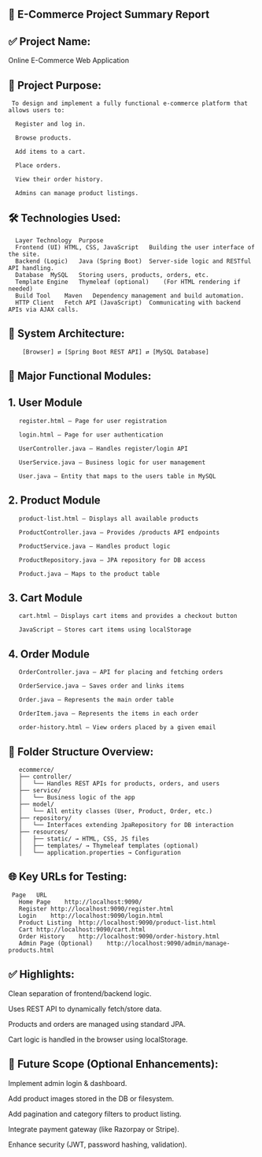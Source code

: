 ## 📄 E-Commerce Project Summary Report

 ## ✅ Project Name:

  Online E-Commerce Web Application

 ## 🎯 Project Purpose:
 ```
  To design and implement a fully functional e-commerce platform that allows users to:

   Register and log in.

   Browse products.

   Add items to a cart.

   Place orders.

   View their order history.

   Admins can manage product listings.
```

## 🛠 Technologies Used:
```
  Layer	Technology	Purpose
  Frontend (UI)	HTML, CSS, JavaScript	Building the user interface of the site.
  Backend (Logic)	Java (Spring Boot)	Server-side logic and RESTful API handling.
  Database	MySQL	Storing users, products, orders, etc.
  Template Engine	Thymeleaf (optional)	(For HTML rendering if needed)
  Build Tool	Maven	Dependency management and build automation.
  HTTP Client	Fetch API (JavaScript)	Communicating with backend APIs via AJAX calls.
```
## 🧱 System Architecture:
```
    [Browser] ⇄ [Spring Boot REST API] ⇄ [MySQL Database]
```

## 🔑 Major Functional Modules:

##  1. User Module
```
   register.html – Page for user registration

   login.html – Page for user authentication

   UserController.java – Handles register/login API

   UserService.java – Business logic for user management

   User.java – Entity that maps to the users table in MySQL
```
##  2. Product Module
```
   product-list.html – Displays all available products

   ProductController.java – Provides /products API endpoints

   ProductService.java – Handles product logic

   ProductRepository.java – JPA repository for DB access

   Product.java – Maps to the product table
```
 ## 3. Cart Module
```
   cart.html – Displays cart items and provides a checkout button

   JavaScript – Stores cart items using localStorage
```
## 4. Order Module
```
   OrderController.java – API for placing and fetching orders

   OrderService.java – Saves order and links items

   Order.java – Represents the main order table

   OrderItem.java – Represents the items in each order

   order-history.html – View orders placed by a given email
```

## 📁 Folder Structure Overview:
```
   ecommerce/
   ├── controller/
   │   └── Handles REST APIs for products, orders, and users
   ├── service/
   │   └── Business logic of the app
   ├── model/
   │   └── All entity classes (User, Product, Order, etc.)
   ├── repository/
   │   └── Interfaces extending JpaRepository for DB interaction
   ├── resources/
   │   ├── static/ → HTML, CSS, JS files
   │   ├── templates/ → Thymeleaf templates (optional)
   │   └── application.properties → Configuration

```
## 🌐 Key URLs for Testing:
```
 Page	URL
   Home Page	http://localhost:9090/
   Register	http://localhost:9090/register.html
   Login	http://localhost:9090/login.html
   Product Listing	http://localhost:9090/product-list.html
   Cart	http://localhost:9090/cart.html
   Order History	http://localhost:9090/order-history.html
   Admin Page (Optional)	http://localhost:9090/admin/manage-products.html
```
## ✅ Highlights:

   Clean separation of frontend/backend logic.

   Uses REST API to dynamically fetch/store data.

   Products and orders are managed using standard JPA.

   Cart logic is handled in the browser using localStorage.


## 📌 Future Scope (Optional Enhancements):

   Implement admin login & dashboard.

   Add product images stored in the DB or filesystem.

   Add pagination and category filters to product listing.

   Integrate payment gateway (like Razorpay or Stripe).

   Enhance security (JWT, password hashing, validation).
